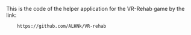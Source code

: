 This is the code of the helper application for the VR-Rehab game by the link:

        https://github.com/ALHNk/VR-rehab
